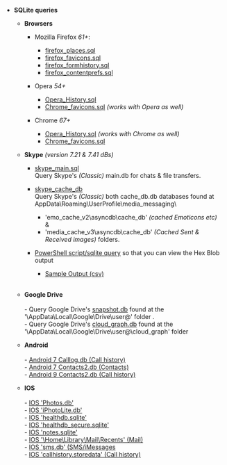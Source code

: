   - **SQLite queries**
    
      - **Browsers**
        -  Mozilla Firefox *61+*:
            - [firefox_places.sql](https://github.com/kacos2000/queries/blob/master/firefox_places.sql) 
            - [firefox_favicons.sql](https://github.com/kacos2000/queries/blob/master/firefox_favicons.sql) 
            - [firefox_formhistory.sql](https://github.com/kacos2000/queries/blob/master/firefox_formhistory.sql) 
            - [firefox_contentprefs.sql](https://github.com/kacos2000/queries/blob/master/firefox_contentprefs.sql) 
      
        - Opera *54+*
          - [Opera_History.sql](https://github.com/kacos2000/queries/blob/master/Opera_History.sql)
          - [Chrome_favicons.sql](https://github.com/kacos2000/queries/blob/master/chrome_favicons.sql) *(works with Opera as well)*
      
        - Chrome *67+*
          - [Opera_History.sql](https://github.com/kacos2000/queries/blob/master/Opera_History.sql) *(works with Chrome as well)*
          - [Chrome_favicons.sql](https://github.com/kacos2000/queries/blob/master/chrome_favicons.sql)

      
       - **Skype**  *(version 7.21 & 7.41 dBs)*    
       
           - [skype_main.sql](https://github.com/kacos2000/queries/blob/master/skype_main_db.sql)<br>
             Query Skype's *(Classic)* main.db for chats & file transfers.<br>
             
           - [skype_cache_db](https://github.com/kacos2000/queries/blob/master/skype_cache_db.sql)<br>
             Query Skype's *(Classic)* both cache_db.db databases found at AppData\Roaming\UserProfile\media_messaging\ <br>
             - 'emo_cache_v2\asyncdb\cache_db'   *(cached Emoticons etc)* & <br> 
             - 'media_cache_v3\asyncdb\cache_db' *(Cached Sent & Received images)* folders.<br>
                     
           - [PowerShell script/sqlite query](https://github.com/kacos2000/queries/blob/master/cache_db.ps1) so that you can view the Hex Blob output<br>
             - [Sample Output (csv)](https://github.com/kacos2000/queries/blob/master/cache_db.csv)<br><br>



       - **Google Drive**   <br>     
             - Query Google Drive's [snapshot.db](https://github.com/kacos2000/queries/blob/master/GDrive_snapshot.sql) found at the '\AppData\Local\Google\Drive\user@' folder  .<br>
             - Query Google Drive's [cloud_graph.db](https://github.com/kacos2000/queries/blob/master/GDrive_cloudgraph.sql) found at the '\AppData\Local\Google\Drive\user@\cloud_graph' folder 
             
       - **Android**   <br>     
             - [Android 7 Calllog.db (Call history)](https://github.com/kacos2000/queries/blob/master/calllog_db.sql)<br>
             - [Android 7 Contacts2.db (Contacts)](https://github.com/kacos2000/queries/blob/master/contacts2.sql)<br>
             - [Android 9 Contacts2.db (Call history)](https://github.com/kacos2000/queries/blob/master/contacts2calls.sql)<br>
       
       
       - **IOS**     <br>     
             - [IOS 'Photos.db'](https://github.com/kacos2000/queries/blob/master/Photos_sqlite.sql)<br>
             - [IOS 'iPhotoLite.db'](https://github.com/kacos2000/queries/blob/master/iPhotoLitedb.sql)<br>
             - [IOS 'healthdb.sqlite'](https://github.com/kacos2000/queries/blob/master/healthdb.sql)<br>
             - [IOS 'healthdb_secure.sqlite'](https://github.com/kacos2000/queries/blob/master/healthdb_secure.sql)<br>
             - [IOS 'notes.sqlite'](https://github.com/kacos2000/queries/blob/master/notes_sqlite.sql)<br>
             - [IOS '\Home\Library\Mail\Recents' (Mail)](https://github.com/kacos2000/queries/blob/master/recents.sql)<br>
             - [IOS 'sms.db' (SMS/iMessages](https://github.com/kacos2000/queries/blob/master/sms_db.sql)<br>
             - [IOS 'callhistory.storedata' (Call history)](https://github.com/kacos2000/queries/blob/master/callhistory_storedata.sql)<br>           
 	
